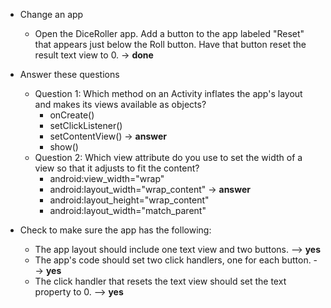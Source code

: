 * Change an app
    * Open the DiceRoller app. Add a button to the app labeled "Reset" that appears just below the Roll button. Have that button reset the result text view to 0. -> **done**

* Answer these questions
    * Question 1: Which method on an Activity inflates the app's layout and makes its views available as objects?
        - onCreate()
        - setClickListener()
        - setContentView() -> **answer**
        - show()
    * Question 2: Which view attribute do you use to set the width of a view so that it adjusts to fit the content?
        - android:view_width="wrap"
        - android:layout_width="wrap_content" -> **answer**
        - android:layout_height="wrap_content"
        - android:layout_width="match_parent"
        

* Check to make sure the app has the following:
    - The app layout should include one text view and two buttons. --> **yes**
    - The app's code should set two click handlers, one for each button. --> **yes**
    - The click handler that resets the text view should set the text property to 0. --> **yes**